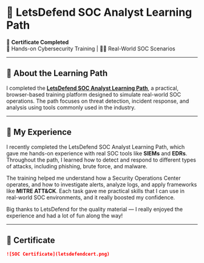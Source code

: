 # 🎯 LetsDefend SOC Analyst Learning Path

📜 **Certificate Completed**  
🧠 Hands-on Cybersecurity Training | 👨‍💻 Real-World SOC Scenarios

---

## 🔗 About the Learning Path

I completed the [**LetsDefend SOC Analyst Learning Path**](https://app.letsdefend.io/path/soc-analyst-learning-path), a practical, browser-based training platform designed to simulate real-world SOC operations. The path focuses on threat detection, incident response, and analysis using tools commonly used in the industry.

---

## 🧠 My Experience

I recently completed the LetsDefend SOC Analyst Learning Path, which gave me hands-on experience with real SOC tools like **SIEMs** and **EDRs**. Throughout the path, I learned how to detect and respond to different types of attacks, including phishing, brute force, and malware.

The training helped me understand how a Security Operations Center operates, and how to investigate alerts, analyze logs, and apply frameworks like **MITRE ATT&CK**. Each task gave me practical skills that I can use in real-world SOC environments, and it really boosted my confidence.

Big thanks to LetsDefend for the quality material — I really enjoyed the experience and had a lot of fun along the way!

---

## 🏅 Certificate

```markdown
![SOC Certificate](letsdefendcert.png)

